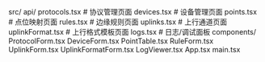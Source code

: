 src/
  api/
    protocols.tsx      # 协议管理页面
    devices.tsx        # 设备管理页面
    points.tsx         # 点位映射页面
    rules.tsx          # 边缘规则页面
    uplinks.tsx        # 上行通道页面
    uplinkFormat.tsx   # 上行格式模板页面
    logs.tsx           # 日志/调试面板
  components/
    ProtocolForm.tsx
    DeviceForm.tsx
    PointTable.tsx
    RuleForm.tsx
    UplinkForm.tsx
    UplinkFormatForm.tsx
    LogViewer.tsx
  App.tsx
  main.tsx
